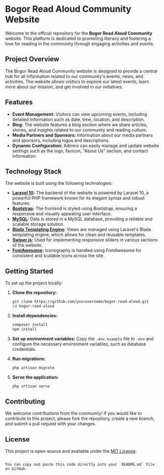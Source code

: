 # Bogor Read Aloud Community Website

Welcome to the official repository for the **Bogor Read Aloud Community** website. This platform is dedicated to promoting literacy and fostering a love for reading in the community through engaging activities and events.

## Project Overview

The Bogor Read Aloud Community website is designed to provide a central hub for all information related to our community's events, news, and activities. The website allows visitors to explore our latest events, learn more about our mission, and get involved in our initiatives.

## Features

- **Event Management:** Visitors can view upcoming events, including detailed information such as date, time, location, and description.
- **Blog:** The website features a blog section where we share articles, stories, and insights related to our community and reading culture.
- **Media Partners and Sponsors:** Information about our media partners and sponsors, including logos and descriptions.
- **Dynamic Configuration:** Admins can easily manage and update website settings such as the logo, favicon, "About Us" section, and contact information.

## Technology Stack

The website is built using the following technologies:

- **[Laravel 10](https://laravel.com/):** The backend of the website is powered by Laravel 10, a powerful PHP framework known for its elegant syntax and robust features.
- **[Bootstrap](https://getbootstrap.com/):** The frontend is styled using Bootstrap, ensuring a responsive and visually appealing user interface.
- **[MySQL](https://www.mysql.com/):** Data is stored in a MySQL database, providing a reliable and scalable storage solution.
- **[Blade Templating Engine](https://laravel.com/docs/10.x/blade):** Views are managed using Laravel's Blade templating engine, which allows for clean and reusable templates.
- **[Swiper.js](https://swiperjs.com/):** Used for implementing responsive sliders in various sections of the website.
- **[FontAwesome](https://fontawesome.com/):** Iconography is handled using FontAwesome for consistent and scalable icons across the site.

## Getting Started

To set up the project locally:

1. **Clone the repository:**
   ```bash
   git clone https://github.com/yourusername/bogor-read-aloud.git
   cd bogor-read-aloud
   ```

2. **Install dependencies:**
   ```bash
   composer install
   npm install
   ```

3. **Set up environment variables:**
   Copy the `.env.example` file to `.env` and configure the necessary environment variables, such as database credentials.

4. **Run migrations:**
   ```bash
   php artisan migrate
   ```

5. **Serve the application:**
   ```bash
   php artisan serve
   ```

## Contributing

We welcome contributions from the community! If you would like to contribute to this project, please fork the repository, create a new branch, and submit a pull request with your changes.

## License

This project is open-source and available under the [MIT License](https://opensource.org/licenses/MIT).
```

You can copy and paste this code directly into your `README.md` file on GitHub.
